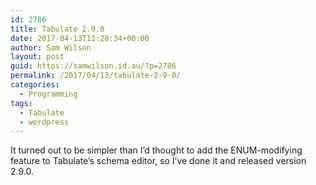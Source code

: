 ```yaml
---
id: 2786
title: Tabulate 2.9.0
date: 2017-04-13T12:28:34+00:00
author: Sam Wilson
layout: post
guid: https://samwilson.id.au/?p=2786
permalink: /2017/04/13/tabulate-2-9-0/
categories:
  - Programming
tags:
  - Tabulate
  - wordpress
---
```

It turned out to be simpler than I’d thought to add the ENUM-modifying feature to Tabulate’s schema editor, so I’ve done it and released version 2.9.0.